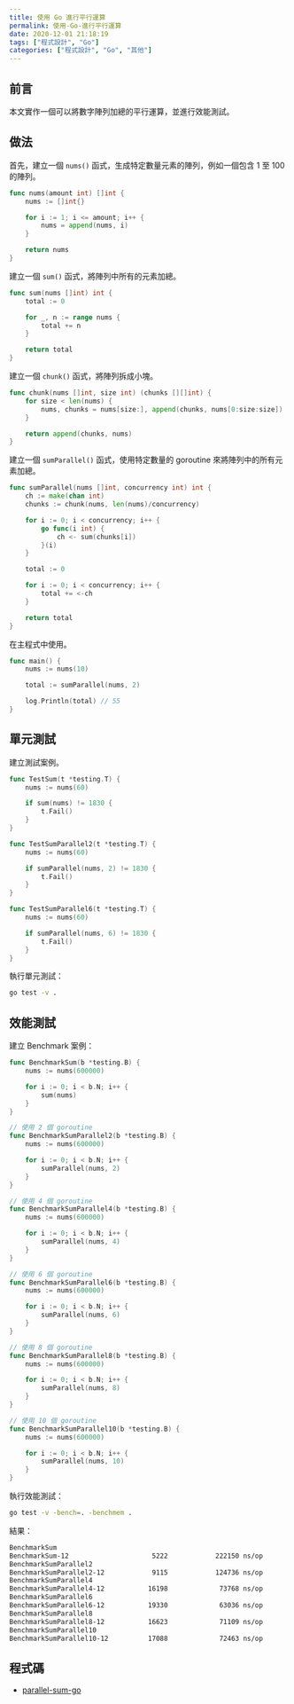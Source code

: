 ```yaml
---
title: 使用 Go 進行平行運算
permalink: 使用-Go-進行平行運算
date: 2020-12-01 21:18:19
tags: ["程式設計", "Go"]
categories: ["程式設計", "Go", "其他"]
---
```


## 前言

本文實作一個可以將數字陣列加總的平行運算，並進行效能測試。

## 做法

首先，建立一個 `nums()` 函式，生成特定數量元素的陣列，例如一個包含 1 至 100 的陣列。

```GO
func nums(amount int) []int {
	nums := []int{}

	for i := 1; i <= amount; i++ {
		nums = append(nums, i)
	}

	return nums
}
```

建立一個 `sum()` 函式，將陣列中所有的元素加總。

```GO
func sum(nums []int) int {
	total := 0

	for _, n := range nums {
		total += n
	}

	return total
}
```

建立一個 `chunk()` 函式，將陣列拆成小塊。

```GO
func chunk(nums []int, size int) (chunks [][]int) {
	for size < len(nums) {
		nums, chunks = nums[size:], append(chunks, nums[0:size:size])
	}

	return append(chunks, nums)
}
```

建立一個 `sumParallel()` 函式，使用特定數量的 goroutine 來將陣列中的所有元素加總。

```GO
func sumParallel(nums []int, concurrency int) int {
	ch := make(chan int)
	chunks := chunk(nums, len(nums)/concurrency)

	for i := 0; i < concurrency; i++ {
		go func(i int) {
			ch <- sum(chunks[i])
		}(i)
	}

	total := 0

	for i := 0; i < concurrency; i++ {
		total += <-ch
	}

	return total
}
```

在主程式中使用。

```GO
func main() {
	nums := nums(10)

	total := sumParallel(nums, 2)

	log.Println(total) // 55
}
```

## 單元測試

建立測試案例。

```GO
func TestSum(t *testing.T) {
	nums := nums(60)

	if sum(nums) != 1830 {
		t.Fail()
	}
}

func TestSumParallel2(t *testing.T) {
	nums := nums(60)

	if sumParallel(nums, 2) != 1830 {
		t.Fail()
	}
}

func TestSumParallel6(t *testing.T) {
	nums := nums(60)

	if sumParallel(nums, 6) != 1830 {
		t.Fail()
	}
}
```

執行單元測試：

```BASH
go test -v .
```

## 效能測試

建立 Benchmark 案例：

```GO
func BenchmarkSum(b *testing.B) {
	nums := nums(600000)

	for i := 0; i < b.N; i++ {
		sum(nums)
	}
}

// 使用 2 個 goroutine
func BenchmarkSumParallel2(b *testing.B) {
	nums := nums(600000)

	for i := 0; i < b.N; i++ {
		sumParallel(nums, 2)
	}
}

// 使用 4 個 goroutine
func BenchmarkSumParallel4(b *testing.B) {
	nums := nums(600000)

	for i := 0; i < b.N; i++ {
		sumParallel(nums, 4)
	}
}

// 使用 6 個 goroutine
func BenchmarkSumParallel6(b *testing.B) {
	nums := nums(600000)

	for i := 0; i < b.N; i++ {
		sumParallel(nums, 6)
	}
}

// 使用 8 個 goroutine
func BenchmarkSumParallel8(b *testing.B) {
	nums := nums(600000)

	for i := 0; i < b.N; i++ {
		sumParallel(nums, 8)
	}
}

// 使用 10 個 goroutine
func BenchmarkSumParallel10(b *testing.B) {
	nums := nums(600000)

	for i := 0; i < b.N; i++ {
		sumParallel(nums, 10)
	}
}
```

執行效能測試：

```BASH
go test -v -bench=. -benchmem .
```

結果：

```BASH
BenchmarkSum
BenchmarkSum-12                     5222            222150 ns/op            5519 B/op          0 allocs/op
BenchmarkSumParallel2
BenchmarkSumParallel2-12            9115            124736 ns/op            3340 B/op          3 allocs/op
BenchmarkSumParallel4
BenchmarkSumParallel4-12           16198             73768 ns/op            2052 B/op          4 allocs/op
BenchmarkSumParallel6
BenchmarkSumParallel6-12           19330             63036 ns/op            1956 B/op          5 allocs/op
BenchmarkSumParallel8
BenchmarkSumParallel8-12           16623             71109 ns/op            2198 B/op          5 allocs/op
BenchmarkSumParallel10
BenchmarkSumParallel10-12          17088             72463 ns/op            2536 B/op          6 allocs/op
```

## 程式碼

- [parallel-sum-go](https://github.com/memochou1993/parallel-sum-go)
